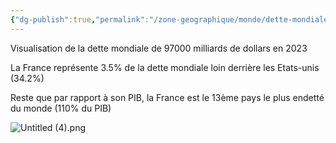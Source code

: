 ```yaml
---
{"dg-publish":true,"permalink":"/zone-geographique/monde/dette-mondiale/"}
---
```




Visualisation de la dette mondiale de 97000 milliards de dollars en 2023

La France représente 3.5% de la dette mondiale loin derrière les Etats-unis (34.2%)

Reste que par rapport à son PIB, la France est le 13ème pays le plus endetté du monde (110% du PIB)

![Untitled (4).png](/img/user/Sources/Untitled%20(4).png)